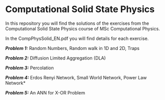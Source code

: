 # Computational Solid State Physics
In this repository you will find the solutions of the exercises from the Computational Solid State Physics course of MSc Computational Physics.


In the CompPhysSolid_EN.pdf you will find details for each exercise.


***Problem 1:***
Random Numbers, Random walk in 1D and 2D, Traps

***Problem 2:***
Diffusion Limited Aggregation (DLA)

***Problem 3:***
Percolation

***Problem 4:***
Erdos Renyi Network, Small World Network, Power Law Network*

***Problem 5:***
An ANN for X-OR Problem

